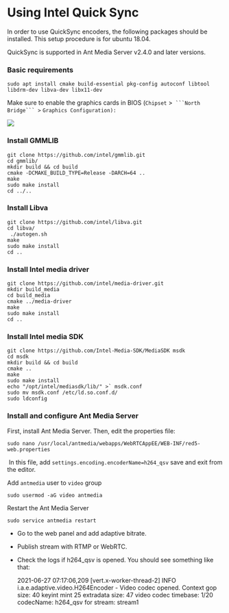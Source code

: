 # Using Intel Quick Sync

In order to use QuickSync encoders, the following packages should be installed. This setup procedure is for ubuntu 18.04.

QuickSync is supported in Ant Media Server v2.4.0 and later versions.

### Basic requirements

    sudo apt install cmake build-essential pkg-config autoconf libtool libdrm-dev libva-dev libx11-dev

Make sure to enable the graphics cards in BIOS (```Chipset``` >` ```North Bridge``` >` ```Graphics Configuration):```

![](@site/static/img/quick_sync_bios_configuration.jpeg)

### Install GMMLIB

    git clone https://github.com/intel/gmmlib.git
    cd gmmlib/
    mkdir build && cd build
    cmake -DCMAKE_BUILD_TYPE=Release -DARCH=64 ..
    make 
    sudo make install
    cd ../..

### Install Libva

    git clone https://github.com/intel/libva.git
    cd libva/
     ./autogen.sh
    make 
    sudo make install
    cd ..

### Install Intel media driver

    git clone https://github.com/intel/media-driver.git
    mkdir build_media
    cd build_media
    cmake ../media-driver
    make 
    sudo make install
    cd ..

### Install Intel media SDK

    git clone https://github.com/Intel-Media-SDK/MediaSDK msdk
    cd msdk
    mkdir build && cd build
    cmake ..
    make
    sudo make install
    echo "/opt/intel/mediasdk/lib/" >` msdk.conf
    sudo mv msdk.conf /etc/ld.so.conf.d/
    sudo ldconfig

### Install and configure Ant Media Server

First, install Ant Media Server. Then, edit the properties file:

    sudo nano /usr/local/antmedia/webapps/WebRTCAppEE/WEB-INF/red5-web.properties 

 In this file, add ```settings.encoding.encoderName=h264_qsv``` save and exit from the editor.

Add ```antmedia``` user to ```video``` group

    sudo usermod -aG video antmedia

Restart the Ant Media Server

    sudo service antmedia restart

*   Go to the web panel and add adaptive bitrate.
*   Publish stream with RTMP or WebRTC.
*   Check the logs if h264\_qsv is opened. You should see something like that:

    2021-06-27 07:17:06,209 [vert.x-worker-thread-2] INFO  i.a.e.adaptive.video.H264Encoder - Video codec opened. Context gop size: 40  keyint mint 25 extradata size: 47 video codec timebase: 1/20  codecName: h264_qsv for stream: stream1